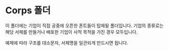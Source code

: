 # Corps 폴더

이 폴더에는 기업이 직접 공중에 오픈한 폰트들이 탑재될 폴더입니다. 기업의 종류로는 해당 서체를 만들거나 배포한 기업이 사적 목적을 가진 경우 모두입니다.

예제에 따라 구조를 대소문자, 서체명을 일관되게 만드시면 됩니다.